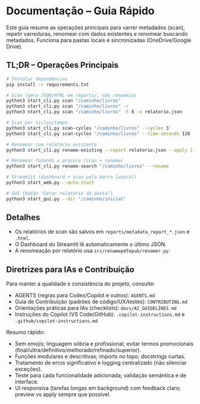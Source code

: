# Documentação – Guia Rápido

Este guia resume as operações principais para varrer metadados (scan), repetir varreduras, renomear com dados existentes e renomear buscando metadados. Funciona para pastas locais e sincronizadas (OneDrive/Google Drive).

## TL;DR – Operações Principais

```bash
# Instalar dependências
pip install -r requirements.txt

# Scan (gera JSON/HTML em reports/, não renomeia)
python3 start_cli.py scan "/caminho/livros"
python3 start_cli.py scan "/caminho/livros" -r
python3 start_cli.py scan "/caminho/livros" -t 8 -o relatorio.json

# Scan por ciclos/tempo
python3 start_cli.py scan-cycles "/caminho/livros" --cycles 3
python3 start_cli.py scan-cycles "/caminho/livros" --time-seconds 120

# Renomear com relatório existente
python3 start_cli.py rename-existing --report relatorio.json --apply [--copy]

# Renomear fazendo a procura (scan + rename)
python3 start_cli.py rename-search "/caminho/livros" --rename

# Streamlit (dashboard + scan pela barra lateral)
python3 start_web.py --auto-start

# GUI (botão "Gerar relatório da pasta")
python3 start_gui.py --dir "/caminho/inicial"
```

## Detalhes

- Os relatórios de scan são salvos em `reports/metadata_report_*.json` e `.html`.
- O Dashboard do Streamlit lê automaticamente o último JSON.
- A renomeação por relatório usa `src/renamepdfepub/renamer.py`.

## Diretrizes para IAs e Contribuição

Para manter a qualidade e consistência do projeto, consulte:
- AGENTS (regras para Codex/Copilot e outros): `AGENTS.md`
- Guia de Contribuição (padrões de código/UX/testes): `CONTRIBUTING.md`
- Orientações práticas para IAs (checklists): `docs/AI_GUIDELINES.md`
- Instruções do Copilot (VS Code/GitHub): `.copilot-instructions.md` e `.github/copilot-instructions.md`

Resumo rápido:
- Sem emojis; linguagem sóbria e profissional; evitar termos promocionais (final/ultra/definitivo/melhorado/refinado/superior).
- Funções modulares e descritivas; imports no topo; docstrings curtas.
- Tratamento de erros significativo e logging centralizado (não silenciar exceções).
- Teste para cada funcionalidade adicionada; validação semântica e de interface.
- UI responsiva (tarefas longas em background) com feedback claro; preview vs apply sempre que possível.
